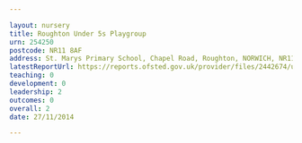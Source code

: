 ```yaml
---

layout: nursery
title: Roughton Under 5s Playgroup
urn: 254250
postcode: NR11 8AF
address: St. Marys Primary School, Chapel Road, Roughton, NORWICH, NR11 8AF
latestReportUrl: https://reports.ofsted.gov.uk/provider/files/2442674/urn/254250.pdf
teaching: 0
development: 0
leadership: 2
outcomes: 0
overall: 2
date: 27/11/2014

---
```

